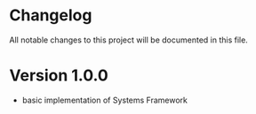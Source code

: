 # Changelog
All notable changes to this project will be documented in this file.

# Version 1.0.0
- basic implementation of Systems Framework